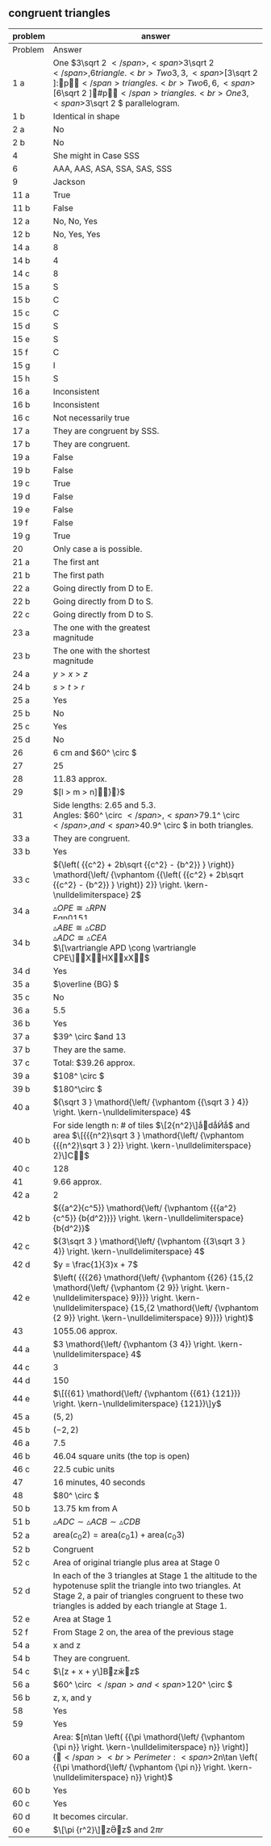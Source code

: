 
## congruent triangles


|problem|answer|
|-------|------|
|Problem|Answer|
|1 a|One <span>$3\sqrt 2 $</span>, <span>$3\sqrt 2 $</span>, 6 triangle.<br>Two 3, 3, <span>$\[3\sqrt 2 \]:p$</span> triangles.<br>Two 6, 6, <span>$\[6\sqrt 2 \]#p$</span> triangles.<br>One 3, <span>$3\sqrt 2 $</span> parallelogram.|
|1 b|Identical in shape|
|2 a|No|
|2 b|No|
|4|She might in Case SSS|
|6|AAA, AAS, ASA, SSA, SAS, SSS|
|9|Jackson|
|11 a|True|
|11 b|False|
|12 a|No, No, Yes|
|12 b|No, Yes, Yes|
|14 a|8|
|14 b|4|
|14 c|8|
|15 a|S|
|15 b|C|
|15 c|C|
|15 d|S|
|15 e|S|
|15 f|C|
|15 g|I|
|15 h|S|
|16 a|Inconsistent|
|16 b|Inconsistent|
|16 c|Not necessarily true|
|17 a|They are congruent by SSS.|
|17 b|They are congruent.|
|19 a|False|
|19 b|False|
|19 c|True|
|19 d|False|
|19 e|False|
|19 f|False|
|19 g|True|
|20|Only case a is possible.|
|21 a|The first ant|
|21 b|The first path|
|22 a|Going directly from D to E.|
|22 b|Going directly from D to S.|
|22 c|Going directly from D to S.|
|23 a|The one with the greatest <br>magnitude|
|23 b|The one with the shortest <br>magnitude|
|24 a|<span>$y > x > z$</span>|
|24 b|<span>$s > t > r$</span>|
|25 a|Yes|
|25 b|No|
|25 c|Yes|
|25 d|No|
|26|6 cm and <span>$60^ \circ $</span>|
|27|25|
|28|11.83 approx.|
|29|<span>$\[l > m > n\]}҆}$</span>|
|31|Side lengths: 2.65 and 5.3.<br>Angles: <span>$60^ \circ $</span>, <span>$79.1^ \circ $</span>, and <span>$40.9^ \circ $</span> in both triangles.|
|33 a|They are congruent.|
|33 b|Yes|
|33 c|<span>${\left( {{c^2} + 2b\sqrt {{c^2} - {b^2}} } \right)} \mathord{\left/ {\vphantom {{\left( {{c^2} + 2b\sqrt {{c^2} - {b^2}} } \right)} 2}} \right. \kern-\nulldelimiterspace} 2$</span>|
|34 a|<span>$\vartriangle OPE \cong \vartriangle RPN$</span><br><img class="image" width="77" height="13" src="10-2_Answers_8-19-11-PRINT-web-images/Eqn01511.eps" alt="Eqn01511.eps">|
|34 b|<span>$\vartriangle ABE \cong \vartriangle CBD$</span><br><span>$\vartriangle ADC \cong \vartriangle CEA$</span><br><span>$\[\vartriangle APD \cong \vartriangle CPE\]XHXxX$</span>|
|34 d|Yes|
|35 a|<span>$\overline {BG} $</span>|
|35 c|No|
|36 a|5.5|
|36 b|Yes|
|37 a|<span>$39^ \circ $</span>and 13|
|37 b|They are the same.|
|37 c|Total: \$39.26 approx.|
|39 a|<span>$108^ \circ $</span>|
|39 b|<span>$180^\circ $</span>|
|40 a|<span>${\sqrt 3 } \mathord{\left/ {\vphantom {{\sqrt 3 } 4}} \right. \kern-\nulldelimiterspace} 4$</span>|
|40 b|For side length n: # of tiles <span>$\[2{n^2}\]ǻdǻӤǻ$</span> and area <span>$\[{{{n^2}\sqrt 3 } \mathord{\left/ {\vphantom {{{n^2}\sqrt 3 } 2}} \right. \kern-\nulldelimiterspace} 2}\]C$</span>|
|40 c|128|
|41|9.66 approx.|
|42 a|2|
|42 b|<span>${{a^2}{c^5}} \mathord{\left/ {\vphantom {{{a^2}{c^5}} {b{d^2}}}} \right. \kern-\nulldelimiterspace} {b{d^2}}$</span>|
|42 c|<span>${3\sqrt 3 } \mathord{\left/ {\vphantom {{3\sqrt 3 } 4}} \right. \kern-\nulldelimiterspace} 4$</span>|
|42 d|<span>$y = \frac{1}{3}x + 7$</span>|
|42 e|<span>$\left( {{{26} \mathord{\left/ {\vphantom {{26} {15,{2 \mathord{\left/ {\vphantom {2 9}} \right. \kern-\nulldelimiterspace} 9}}}} \right. \kern-\nulldelimiterspace} {15,{2 \mathord{\left/ {\vphantom {2 9}} \right. \kern-\nulldelimiterspace} 9}}}} \right)$</span>|
|43|1055.06 approx.|
|44 a|<span>$3 \mathord{\left/ {\vphantom {3 4}} \right. \kern-\nulldelimiterspace} 4$</span>|
|44 c|3|
|44 d|150|
|44 e|<span>$\[{{61} \mathord{\left/ {\vphantom {{61} {121}}} \right. \kern-\nulldelimiterspace} {121}}\]y$</span>|
|45 a|<span>$\left( {5,2} \right)$</span>|
|45 b|<span>$\left( { - 2,2} \right)$</span>|
|46 a|7.5|
|46 b|46.04 square units (the top is open)|
|46 c|22.5 cubic units|
|47|16 minutes, 40 seconds|
|48|<span>$80^ \circ $</span>|
|50 b|13.75 km from A|
|51 b|<span>$\vartriangle ADC \sim \vartriangle ACB \sim \vartriangle CDB$</span>|
|52 a|<span>${\text{area}}\left( {{c_0}2} \right) = {\text{area}}\left( {{c_0}1} \right) + {\text{area}}\left( {{c_0}3} \right)$</span>|
|52 b|Congruent|
|52 c|Area of original triangle plus area at Stage 0|
|52 d|In each of the 3 triangles at Stage 1 the altitude to the hypotenuse split the triangle into two triangles. At Stage 2, a pair of triangles congruent to these two triangles is added by each triangle at Stage 1.|
|52 e|Area at Stage 1|
|52 f|From Stage 2 on, the area of the previous stage|
|54 a|x and z|
|54 b|They are congruent.|
|54 c|<span>$\[z + x + y\]Bzӂz$</span>|
|56 a|<span>$60^ \circ $</span> and <span>$120^ \circ $</span>|
|56 b|z, x, and y|
|58|Yes|
|59|Yes|
|60 a|Area: <span>$\[n\tan \left( {{\pi \mathord{\left/ {\vphantom {\pi n}} \right. \kern-\nulldelimiterspace} n}} \right)\]{$</span><br>Perimeter: <span>$2n\tan \left( {{\pi \mathord{\left/ {\vphantom {\pi n}} \right. \kern-\nulldelimiterspace} n}} \right)$</span>|
|60 b|Yes|
|60 c|Yes|
|60 d|It becomes circular.|
|60 e|<span>$\[\pi {r^2}\]zӚz$</span> and <span>$2\pi r$</span>|
